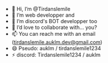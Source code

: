 - 👋 Hi, I’m @Tirdanslemile
- 👀 I’m web developper and
- 🌱 I’m discord's BOT developper too
- 💞️ I’d love to collaborate with... you?
- 📫 You can reach me with an email (tirdanslemile.auklm.dev@gmail.com)
- 😄 Pseudo: auklm / tirdanslemile1234
- ⚡ discord: Tirdanslemile1234 / auklm
